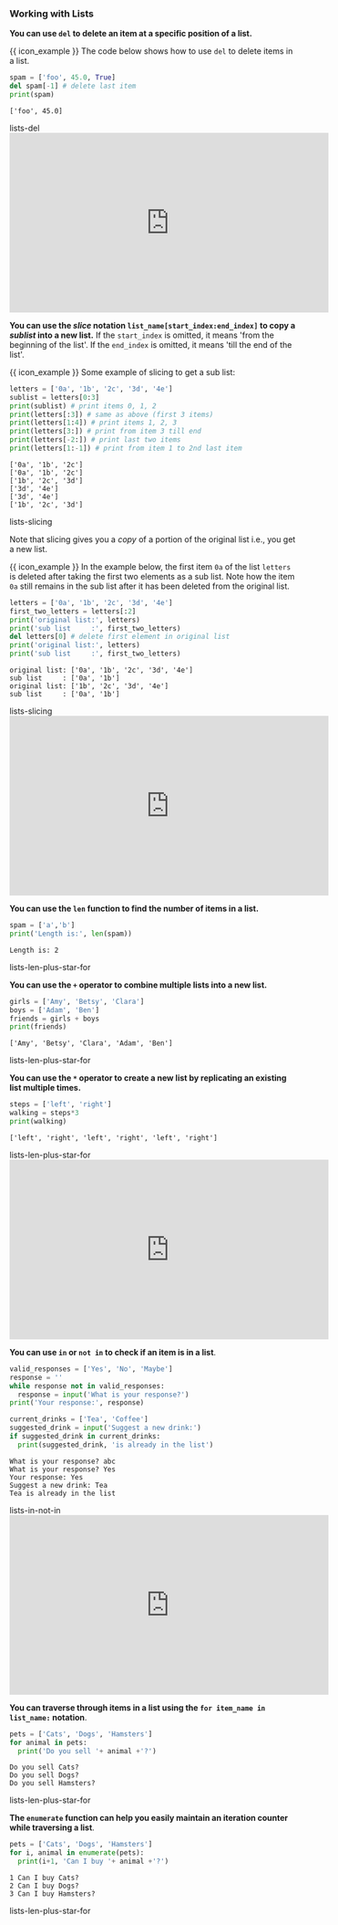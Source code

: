 ### Working with Lists

**You can use `del` to delete an item at a specific position of a list.**

<tip-box>

{{ icon_example }} The code below shows how to use `del` to delete items in a list.

<include src="inputOutput.md" boilerplate>
<span id="input">

```python
spam = ['foo', 45.0, True]
del spam[-1] # delete last item
print(spam)
```
</span>
<span id="output">

```
['foo', 45.0]
```
</span>
</include>

<include src="tryYourOwn.md" boilerplate>
  <span id="program">lists-del</span>
</include>

</tip-box>

<panel type="seamless" header="%%:tv: Deleting items from a list%%">
<iframe width="560" height="315" src="https://www.youtube.com/embed/5n6o1MaXDoE?rel=0&showinfo=0&start=534&end=581&version=11" frameborder="0" allowfullscreen></iframe>

</panel><p/>

<panel type="danger" header=":muscle: Exercise: Delete Head, Delete Tail" expanded no-close>
  <include src="e-deleteHead.md" />
</panel><p/>


**You can use the _slice_ notation `list_name[start_index:end_index]` to copy a _<tooltip content="a portion of a list">sublist</tooltip>_ into a new list.** If the `start_index` is omitted, it means 'from the beginning of the list'. If the `end_index` is omitted, it means 'till the end of the list'.

<tip-box> 

{{ icon_example }} Some example of slicing to get a sub list:

<include src="inputOutput.md" boilerplate>
<span id="input">

```python
letters = ['0a', '1b', '2c', '3d', '4e']
sublist = letters[0:3]
print(sublist) # print items 0, 1, 2
print(letters[:3]) # same as above (first 3 items)
print(letters[1:4]) # print items 1, 2, 3
print(letters[3:]) # print from item 3 till end
print(letters[-2:]) # print last two items
print(letters[1:-1]) # print from item 1 to 2nd last item
```
</span>
<span id="output">

```
['0a', '1b', '2c']
['0a', '1b', '2c']
['1b', '2c', '3d']
['3d', '4e']
['3d', '4e']
['1b', '2c', '3d']
```
</span>
</include>

<include src="tryYourOwn.md" boilerplate>
  <span id="program">lists-slicing</span>
</include>

</tip-box>

Note that slicing gives you a _copy_ of a portion of the original list i.e., you get a new list.

<box>

{{ icon_example }} In the example below, the first item `0a` of the list `letters` is deleted after taking the first two elements as a sub list. Note how the item `0a` still remains in the sub list after it has been deleted from the original list.

<include src="inputOutput.md" boilerplate>
<span id="input">

```python
letters = ['0a', '1b', '2c', '3d', '4e']
first_two_letters = letters[:2]
print('original list:', letters)
print('sub list     :', first_two_letters)
del letters[0] # delete first element in original list
print('original list:', letters)
print('sub list     :', first_two_letters)
```
</span>
<span id="output">

```
original list: ['0a', '1b', '2c', '3d', '4e']
sub list     : ['0a', '1b']
original list: ['1b', '2c', '3d', '4e']
sub list     : ['0a', '1b']
```
</span>
</include>

<include src="tryYourOwn.md" boilerplate>
  <span id="program">lists-slicing</span>
</include>

</box>


<panel type="seamless" header="%%:tv: Accessing multiple items from a list%%">
<iframe width="560" height="315" src="https://www.youtube.com/embed/5n6o1MaXDoE?rel=0&showinfo=0&start=317&end=534&version=11" frameborder="0" allowfullscreen></iframe>

</panel><p/>

<panel type="danger" header=":muscle: Exercise: Get Body" expanded no-close>
  <include src="e-getBody.md" />
</panel><p/>


**You can use the `len` function to find the number of items in a list.**

<tip-box> 

<include src="inputOutput.md" boilerplate>
<span id="input">

```python
spam = ['a','b']
print('Length is:', len(spam))
```
</span>
<span id="output">

```
Length is: 2
```
</span>
</include>

<include src="tryYourOwn.md" boilerplate>
  <span id="program">lists-len-plus-star-for</span>
</include>

</tip-box>

<panel type="danger" header=":muscle: Exercise: Get Mid" expanded no-close>
  <include src="e-getMid.md" />
</panel><p/>

**You can use the `+` operator to combine multiple lists into a new list.**

<tip-box> 

<include src="inputOutput.md" boilerplate>
<span id="input">

```python
girls = ['Amy', 'Betsy', 'Clara']
boys = ['Adam', 'Ben']
friends = girls + boys
print(friends)
```
</span>
<span id="output">

```
['Amy', 'Betsy', 'Clara', 'Adam', 'Ben']
```
</span>
</include>

<include src="tryYourOwn.md" boilerplate>
  <span id="program">lists-len-plus-star-for</span>
</include>

</tip-box>

**You can use the `*` operator to create a new list by replicating an existing list multiple times.**

<tip-box> 

<include src="inputOutput.md" boilerplate>
<span id="input">

```python
steps = ['left', 'right']
walking = steps*3
print(walking)
```
</span>
<span id="output">

```
['left', 'right', 'left', 'right', 'left', 'right']
```
</span>
</include>


<include src="tryYourOwn.md" boilerplate>
  <span id="program">lists-len-plus-star-for</span>
</include>

</tip-box>

<panel type="seamless" header="%%:tv: Length of a list, list concatenation, list replication%%">
<iframe width="560" height="315" src="https://www.youtube.com/embed/5n6o1MaXDoE?rel=0&showinfo=0&start=581&end=635&version=11" frameborder="0" allowfullscreen></iframe>

</panel><p/>

<panel type="danger" header=":muscle: Exercise: Expand to Fill" expanded no-close>
  <include src="e-expandToFill.md" />
</panel><p/>

**You can use `in` or `not in` to check if an item is in a list**. 

<tip-box> 

<include src="inputOutput.md" boilerplate>
<span id="input">

```python
valid_responses = ['Yes', 'No', 'Maybe']
response = ''
while response not in valid_responses:
  response = input('What is your response?')
print('Your response:', response)

current_drinks = ['Tea', 'Coffee']
suggested_drink = input('Suggest a new drink:')
if suggested_drink in current_drinks:
  print(suggested_drink, 'is already in the list')
```
</span>
<span id="output">

```
What is your response? abc
What is your response? Yes
Your response: Yes
Suggest a new drink: Tea
Tea is already in the list
```
</span>
</include>

<include src="tryYourOwn.md" boilerplate>
  <span id="program">lists-in-not-in</span>
</include>

</tip-box>

<panel type="seamless" header="%%:tv: Checking if an item is in a list%%">
<iframe width="560" height="315" src="https://www.youtube.com/embed/5n6o1MaXDoE?rel=0&showinfo=0&start=675&end=742&version=11" frameborder="0" allowfullscreen></iframe>

</panel><p/>

<panel type="danger" header=":muscle: Exercise: XOR" expanded no-close>
  <include src="e-xor.md" />
</panel><p/>

**You can traverse through items in a list using the `for item_name in list_name:` notation**.

<tip-box> 

<include src="inputOutput.md" boilerplate>
<span id="input">

```python
pets = ['Cats', 'Dogs', 'Hamsters']
for animal in pets:
  print('Do you sell '+ animal +'?')
```
</span>
<span id="output">

```
Do you sell Cats?
Do you sell Dogs?
Do you sell Hamsters?
```
</span>
</include>

<include src="tryYourOwn.md" boilerplate>
  <span id="program">lists-len-plus-star-for</span>
</include>

</tip-box>

<panel type="danger" header=":muscle: Exercise: Print Card Deck" expanded no-close>
  <include src="e-printCardDeck.md" />
</panel><p/>

**The `enumerate` function can help you easily maintain an iteration counter while traversing a list**.

<tip-box> 

<include src="inputOutput.md" boilerplate>
<span id="input">

```python
pets = ['Cats', 'Dogs', 'Hamsters']
for i, animal in enumerate(pets):
  print(i+1, 'Can I buy '+ animal +'?')
```
</span>
<span id="output">

```
1 Can I buy Cats?
2 Can I buy Dogs?
3 Can I buy Hamsters?
```
</span>
</include>


<include src="tryYourOwn.md" boilerplate>
  <span id="program">lists-len-plus-star-for</span>
</include>

</tip-box>

<panel type="danger" header=":muscle: Exercise: First Quarter" expanded no-close>
  <include src="e-firstQuarter.md" />
</panel><p/>